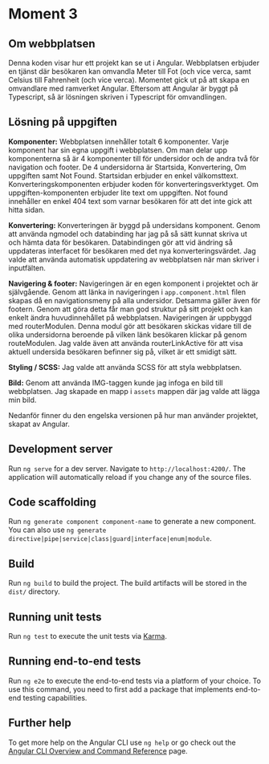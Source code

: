 # Moment 3

## Om webbplatsen
Denna koden visar hur ett projekt kan se ut i Angular. Webbplatsen erbjuder en tjänst där besökaren kan omvandla Meter till Fot (och vice verca, samt Celsius till Fahrenheit (och vice verca). Momentet gick ut på att skapa en omvandlare med ramverket Angular. Eftersom att Angular är byggt på Typescript, så är lösningen skriven i Typescript för omvandlingen. 

## Lösning på uppgiften
**Komponenter:** Webbplatsen innehåller totalt 6 komponenter. Varje komponent har sin egna uppgift i webbplatsen. Om man delar upp komponenterna så är 4 komponenter till för undersidor och de andra två för navigation och footer. De 4 undersidorna är Startsida, Konvertering, Om uppgiften samt Not Found. Startsidan erbjuder en enkel välkomsttext. Konverteringskomponenten erbjuder koden för konverteringsverktyget. Om uppgiften-komponenten erbjuder lite text om uppgiften. Not found innehåller en enkel 404 text som varnar besökaren för att det inte gick att hitta sidan. 

**Konvertering:** Konverteringen är byggd på undersidans komponent. Genom att använda ngmodel och databinding har jag på så sätt kunnat skriva ut och hämta data för besökaren. Databindingen gör att vid ändring så uppdateras interfacet för besökaren med det nya konverteringsvärdet. Jag valde att använda automatisk uppdatering av webbplatsen när man skriver i inputfälten. 

**Navigering & footer:** Navigeringen är en egen komponent i projektet och är självgående. Genom att länka in navigeringen i `app.component.html` filen skapas då en navigationsmeny på alla undersidor. Detsamma gäller även för footern. Genom att göra detta får man god struktur på sitt projekt och kan enkelt ändra huvudinnehållet på webbplatsen. Navigeringen är uppbyggd med routerModulen. Denna modul gör att besökaren skickas vidare till de olika undersidorna beroende på vilken länk besökaren klickar på genom routeModulen. Jag valde även att använda routerLinkActive för att visa aktuell undersida besökaren befinner sig på, vilket är ett smidigt sätt.  

**Styling / SCSS:** Jag valde att använda SCSS för att styla webbplatsen. 

**Bild:** Genom att använda IMG-taggen kunde jag infoga en bild till webbplatsen. Jag skapade en mapp i `assets` mappen där jag valde att lägga min bild. 

Nedanför finner du den engelska versionen på hur man använder projektet, skapat av Angular. 

## Development server

Run `ng serve` for a dev server. Navigate to `http://localhost:4200/`. The application will automatically reload if you change any of the source files.

## Code scaffolding

Run `ng generate component component-name` to generate a new component. You can also use `ng generate directive|pipe|service|class|guard|interface|enum|module`.

## Build

Run `ng build` to build the project. The build artifacts will be stored in the `dist/` directory.

## Running unit tests

Run `ng test` to execute the unit tests via [Karma](https://karma-runner.github.io).

## Running end-to-end tests

Run `ng e2e` to execute the end-to-end tests via a platform of your choice. To use this command, you need to first add a package that implements end-to-end testing capabilities.

## Further help

To get more help on the Angular CLI use `ng help` or go check out the [Angular CLI Overview and Command Reference](https://angular.io/cli) page.
